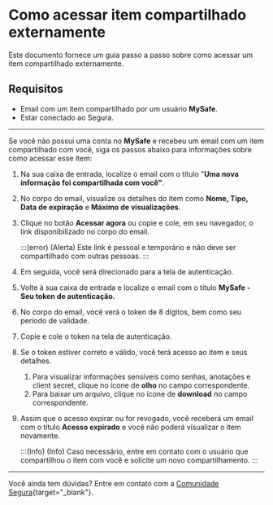 # Como acessar item compartilhado externamente

Este documento fornece um guia passo a passo sobre como acessar um item compartilhado externamente.

## Requisitos

* Email com um item compartilhado por um usuário **MySafe**.
* Estar conectado ao Segura.


---

Se você não possui uma conta no **MySafe** e recebeu um email com um item compartilhado com você, siga os passos abaixo para informações sobre como acessar esse item: 

1. Na sua caixa de entrada, localize o email com o título "**Uma nova informação foi compartilhada com você"**.
2. No corpo do email, visualize os detalhes do item como **Nome, Tipo, Data de expiração** e **Máximo de visualizações**.
3. Clique no botão **Acessar agora** ou copie e cole, em seu navegador, o link disponibilizado no corpo do email.

    :::(error) (Alerta)
    Este link é pessoal e temporário e não deve ser compartilhado com outras pessoas.
    :::

4. Em seguida, você será direcionado para a tela de autenticação. 
5. Volte à sua caixa de entrada e localize o email com o título **MySafe - Seu token de autenticação.**
6. No corpo do email, você verá o token de 8 dígitos, bem como seu período de validade.
7. Copie e cole o token na tela de autenticação.
8. Se o token estiver correto e válido, você terá acesso ao item e seus detalhes. 
    1. Para visualizar informações sensíveis como senhas, anotações e client secret, clique no ícone de **olho** no campo correspondente.
    2. Para baixar um arquivo, clique no ícone de **download** no campo correspondente.
9. Assim que o acesso expirar ou for revogado, você receberá um email com o  título **Acesso expirado** e você não poderá visualizar o item novamente.

    :::(Info) (Info)
    Caso necessário, entre em contato com o usuário que compartilhou o item com você e solicite um novo compartilhamento.
    :::

---
Você ainda tem dúvidas? Entre em contato com a [Comunidade Segura](https://community.Segura.io/){target="_blank"}.
